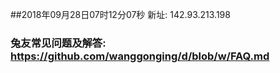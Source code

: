 ##2018年09月28日07时12分07秒 新址: 142.93.213.198
### 兔友常见问题及解答: https://github.com/wanggonging/d/blob/w/FAQ.md
